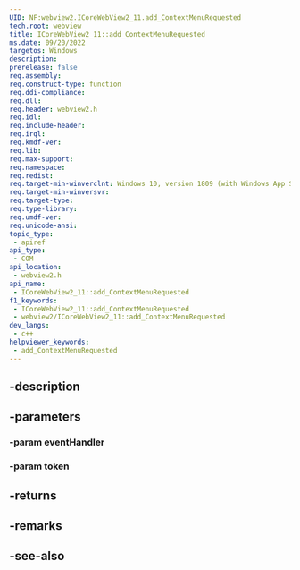 ```yaml
---
UID: NF:webview2.ICoreWebView2_11.add_ContextMenuRequested
tech.root: webview
title: ICoreWebView2_11::add_ContextMenuRequested
ms.date: 09/20/2022
targetos: Windows
description: 
prerelease: false
req.assembly: 
req.construct-type: function
req.ddi-compliance: 
req.dll: 
req.header: webview2.h
req.idl: 
req.include-header: 
req.irql: 
req.kmdf-ver: 
req.lib: 
req.max-support: 
req.namespace: 
req.redist: 
req.target-min-winverclnt: Windows 10, version 1809 (with Windows App SDK 1.1 or later)
req.target-min-winversvr: 
req.target-type: 
req.type-library: 
req.umdf-ver: 
req.unicode-ansi: 
topic_type:
 - apiref
api_type:
 - COM
api_location:
 - webview2.h
api_name:
 - ICoreWebView2_11::add_ContextMenuRequested
f1_keywords:
 - ICoreWebView2_11::add_ContextMenuRequested
 - webview2/ICoreWebView2_11::add_ContextMenuRequested
dev_langs:
 - c++
helpviewer_keywords:
 - add_ContextMenuRequested
---
```


## -description

## -parameters

### -param eventHandler

### -param token

## -returns

## -remarks

## -see-also

